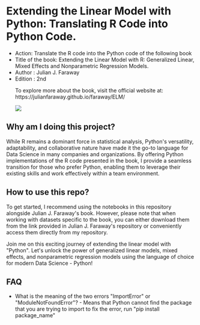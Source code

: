 # Extending the Linear Model with Python: Translating R Code into Python Code.
<ul> 
<li> Action: Translate the R code into the Python code of the following book</li>
<li> Title of the book: Extending the Linear Model with R: Generalized Linear, Mixed Effects and Nonparametric Regression Models.</li>
<li> Author : Julian J. Faraway </li>
<li> Edition : 2nd </li>
  
</p> <p> To explore more about the book, visit the official website at: https://julianfaraway.github.io/faraway/ELM/ </p>
  <img src=https://julianfaraway.github.io/faraway/ELM/elm2.jpg>
</ul>

## Why am I doing this project?
While R remains a dominant force in statistical analysis, Python's versatility, adaptability, and collaborative nature have made it the go-to language for Data Science in many companies and organizations. By offering Python implementations of the R code presented in the book, I provide a seamless transition for those who prefer Python, enabling them to leverage their existing skills and work effectively within a team environment.

## How to use this repo?
To get started, I recommend using the notebooks in this repository alongside Julian J. Faraway's book. However, please note that when working with datasets specific to the book, you can either download them from the link provided in Julian J. Faraway's repository or conveniently access them directly from my repository.

Join me on this exciting journey of extending the linear model with "Python". Let's unlock the power of generalized linear models, mixed effects, and nonparametric regression models using the language of choice for modern Data Science - Python!

## FAQ
<ul>
<li> What is the meaning of the two errors "ImportError" or "ModuleNotFoundError"? - Means that Python cannot find the package that you are trying to import to fix the error, run "pip install package_name"
</li>
</ul>
